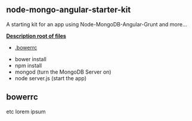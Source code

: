 ## node-mongo-angular-starter-kit
A starting kit for an app using Node-MongoDB-Angular-Grunt and more...

**[Description root of files](#headers)**
* [.bowerrc](#bowerrc)
- bower install
- npm install
- mongod (turn the MongoDB Server on)
- node server.js (start the app)



<a name="bowerrc"/>



## bowerrc

etc lorem ipsum
